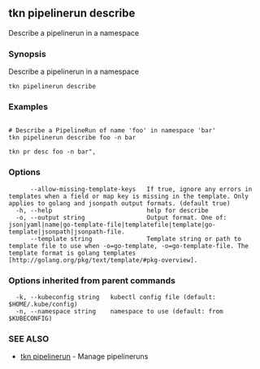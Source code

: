 ## tkn pipelinerun describe

Describe a pipelinerun in a namespace

### Synopsis

Describe a pipelinerun in a namespace

```
tkn pipelinerun describe
```

### Examples

```

# Describe a PipelineRun of name 'foo' in namespace 'bar'
tkn pipelinerun describe foo -n bar

tkn pr desc foo -n bar",

```

### Options

```
      --allow-missing-template-keys   If true, ignore any errors in templates when a field or map key is missing in the template. Only applies to golang and jsonpath output formats. (default true)
  -h, --help                          help for describe
  -o, --output string                 Output format. One of: json|yaml|name|go-template-file|templatefile|template|go-template|jsonpath|jsonpath-file.
      --template string               Template string or path to template file to use when -o=go-template, -o=go-template-file. The template format is golang templates [http://golang.org/pkg/text/template/#pkg-overview].
```

### Options inherited from parent commands

```
  -k, --kubeconfig string   kubectl config file (default: $HOME/.kube/config)
  -n, --namespace string    namespace to use (default: from $KUBECONFIG)
```

### SEE ALSO

* [tkn pipelinerun](tkn_pipelinerun.md)	 - Manage pipelineruns

